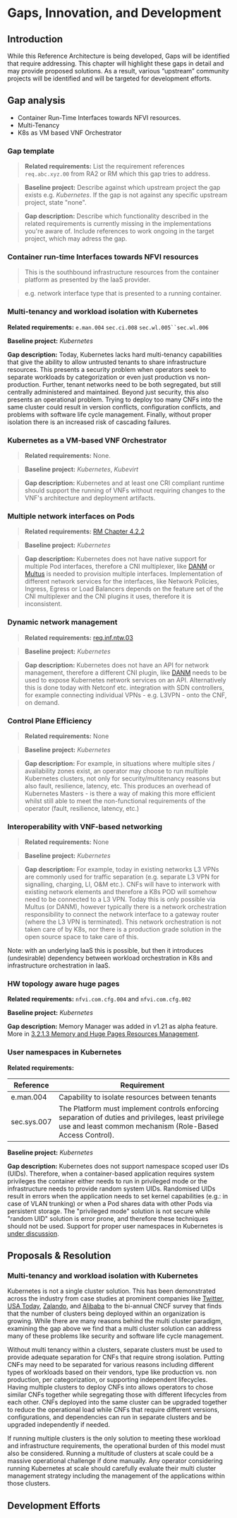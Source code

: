 
# Gaps, Innovation, and Development

## Introduction

While this Reference Architecture is being developed, Gaps will be identified that require addressing. This chapter will highlight these gaps in detail and may provide proposed solutions. As a result, various “upstream” community projects will be identified and will be targeted for development efforts.

## Gap analysis

* Container Run-Time Interfaces towards NFVI resources.
* Multi-Tenancy
* K8s as VM based VNF Orchestrator

### Gap template

> **Related requirements:** List the requirement references `req.abc.xyz.00` from RA2 or RM which this gap tries to address.

> **Baseline project:** Describe against which upstream project the gap exists e.g. _Kubernetes_. If the gap is not against any specific upstream project, state "none".

> **Gap description:** Describe which functionality described in the related requirements is currently missing in the implementations you're aware of. Include references to work ongoing in the target project, which may adress the gap.

### Container run-time Interfaces towards NFVI resources

> This is the southbound infrastructure resources from the container platform as presented by the IaaS provider.

> e.g. network interface type that is presented to a running container.

### Multi-tenancy and workload isolation with Kubernetes

**Related requirements:** `e.man.004` `sec.ci.008` `sec.wl.005``sec.wl.006`

**Baseline project:** _Kubernetes_

**Gap description:** Today, Kubernetes lacks hard multi-tenancy capabilities that give the ability to allow untrusted tenants to share infrastructure resources. This presents a security problem when operators seek to separate workloads by categorization or even just production vs non-production. Further, tenant networks need to be both segregated, but still centrally administered and maintained. Beyond just security, this also presents an operational problem. Trying to deploy too many CNFs into the same cluster could result in version conflicts, configuration conflicts, and problems with software life cycle management. Finally, without proper isolation there is an increased risk of cascading failures.

### Kubernetes as a VM-based VNF Orchestrator

> **Related requirements:** None.

> **Baseline project:** _Kubernetes_, _Kubevirt_

> **Gap description:** Kubernetes and at least one CRI compliant runtime should support the running of VNFs without requiring changes to the VNF's architecture and deployment artifacts.

### Multiple network interfaces on Pods

> **Related requirements:** [RM Chapter 4.2.2](../../../ref_model/chapters/chapter04.md#422-virtual-network-interface-specifications)

> **Baseline project:** _Kubernetes_

> **Gap description:** Kubernetes does not have native support for multiple Pod interfaces, therefore a CNI multiplexer, like [DANM](https://github.com/nokia/danm) or [Multus](https://github.com/intel/multus-cni) is needed to provision multiple interfaces. Implementation of different network services for the interfaces, like Network Policies, Ingress, Egress or Load Balancers depends on the feature set of the CNI multiplexer and the CNI plugins it uses, therefore it is inconsistent.

### Dynamic network management

> **Related requirements:** [req.inf.ntw.03](chapter02.md#23-kubernetes-architecture-requirements)

> **Baseline project:** _Kubernetes_

> **Gap description:** Kubernetes does not have an API for network management, therefore a different CNI plugin, like [DANM](https://github.com/nokia/danm) needs to be used to expose Kubernetes network services on an API. Alternatively this is done today with Netconf etc. integration with SDN controllers, for example connecting individual VPNs - e.g. L3VPN - onto the CNF, on demand.

### Control Plane Efficiency

> **Related requirements:** None

> **Baseline project:** _Kubernetes_

> **Gap description:** For example, in situations where multiple sites / availability zones exist, an operator may choose to run multiple Kubernetes clusters, not only for security/multitenancy reasons but also fault, resilience, latency, etc.
This produces an overhead of Kubernetes Masters - is there a way of making this more efficient whilst still able to meet the non-functional requirements of the operator (fault, resilience, latency, etc.)

### Interoperability with VNF-based networking

> **Related requirements:** None

> **Baseline project:** _Kubernetes_

> **Gap description:** For example, today in existing networks L3 VPNs are commonly used for traffic separation (e.g. separate L3 VPN for signalling, charging, LI, O&M etc.). CNFs will have to interwork with existing network elements and therefore a K8s POD will somehow need to be connected to a L3 VPN. Today this is only possible via Multus (or DANM), however typically there is a network orchestration responsibility to connect the network interface to a gateway router (where the L3 VPN is terminated). This network orchestration is not taken care of by K8s, nor there is a production grade solution in the open source space to take care of this.

Note: with an underlying IaaS this is possible, but then it introduces (undesirable) dependency between workload orchestration in K8s and infrastructure orchestration in IaaS.

### HW topology aware huge pages

**Related requirements:** `nfvi.com.cfg.004` and `nfvi.com.cfg.002`

**Baseline project:** _Kubernetes_

**Gap description:** Memory Manager was added in v1.21 as alpha feature. More in [3.2.1.3 Memory and Huge Pages Resources Management](chapter03.md#3213-memory-and-huge-pages-resources-management).

### User namespaces in Kubernetes

**Related requirements:**

| Reference   | Requirement |
|-------------|-------------|
| e.man.004   | Capability to isolate resources between tenants |
| sec.sys.007 | The Platform must implement controls enforcing separation of duties and privileges, least privilege use and least common mechanism (Role-Based Access Control). |

**Baseline project:** _Kubernetes_

**Gap description:** Kubernetes does not support namespace scoped user IDs (UIDs). Therefore, when a container-based application requires system privileges the container either needs to run in privileged mode or the infrastructure needs to provide random system UIDs. Randomised UIDs result in errors when the application needs to set kernel capabilities (e.g.: in case of VLAN trunking) or when a Pod shares data with other Pods via persistent storage. The "privileged mode" solution is not secure while "random UID" solution is error prone, and therefore these techniques should not be used. Support for proper user namespaces in Kubernetes is [under discussion](https://github.com/kubernetes/enhancements/pull/2101).

## Proposals & Resolution

### Multi-tenancy and workload isolation with Kubernetes

Kubernetes is not a single cluster solution. This has been demonstrated across the industry from case studies at prominent companies like [Twitter](https://www.alibabacloud.com/blog/what-can-we-learn-from-twitters-move-to-kubernetes_595156), [USA Today](https://medium.com/usa-today-network/there-and-back-again-scaling-multi-tenant-kubernetes-cluster-s-67afb437716c), [Zalando](https://www.youtube.com/watch?v=LpFApeaGv7A), and [Alibaba](https://www.cncf.io/blog/2019/12/12/demystifying-kubernetes-as-a-service-how-does-alibaba-cloud-manage-10000s-of-kubernetes-clusters/) to the bi-annual CNCF survey that finds that the number of clusters being deployed within an organization is growing. While there are many reasons behind the multi cluster paradigm, examining the gap above we find that a multi cluster solution can address many of these problems like security and software life cycle management.

Without multi tenancy within a clusters, separate clusters must be used to provide adequate separation for CNFs that require strong isolation. Putting CNFs may need to be separated for various reasons including different types of workloads based on their vendors, type like production vs. non production, per categorization, or supporting independent lifecycles. Having multiple clusters to deploy CNFs into allows operators to chose similar CNFs together while segregating those with different lifecycles from each other. CNFs deployed into the same cluster can be upgraded together to reduce the operational load while CNFs that require different versions, configurations, and dependencies can run in separate clusters and be upgraded independently if needed.

If running multiple clusters is the only solution to meeting these workload and infrastructure requirements, the operational burden of this model must also be considered. Running a multitude of clusters at scale could be a massive operational challenge if done manually. Any operator considering running Kubernetes at scale should carefully evaluate their multi cluster management strategy including the management of the applications within those clusters.

## Development Efforts

